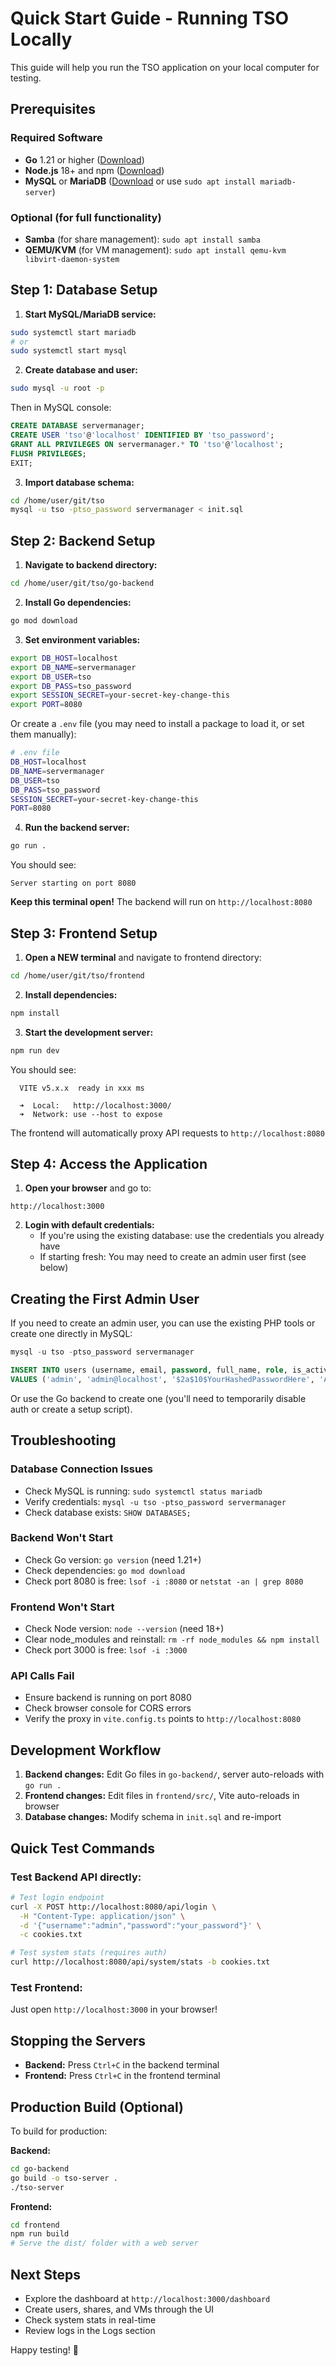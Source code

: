 # Quick Start Guide - Running TSO Locally

This guide will help you run the TSO application on your local computer for testing.

## Prerequisites

### Required Software
- **Go** 1.21 or higher ([Download](https://golang.org/dl/))
- **Node.js** 18+ and npm ([Download](https://nodejs.org/))
- **MySQL** or **MariaDB** ([Download](https://mariadb.org/download/) or use `sudo apt install mariadb-server`)

### Optional (for full functionality)
- **Samba** (for share management): `sudo apt install samba`
- **QEMU/KVM** (for VM management): `sudo apt install qemu-kvm libvirt-daemon-system`

## Step 1: Database Setup

1. **Start MySQL/MariaDB service:**
```bash
sudo systemctl start mariadb
# or
sudo systemctl start mysql
```

2. **Create database and user:**
```bash
sudo mysql -u root -p
```

Then in MySQL console:
```sql
CREATE DATABASE servermanager;
CREATE USER 'tso'@'localhost' IDENTIFIED BY 'tso_password';
GRANT ALL PRIVILEGES ON servermanager.* TO 'tso'@'localhost';
FLUSH PRIVILEGES;
EXIT;
```

3. **Import database schema:**
```bash
cd /home/user/git/tso
mysql -u tso -ptso_password servermanager < init.sql
```

## Step 2: Backend Setup

1. **Navigate to backend directory:**
```bash
cd /home/user/git/tso/go-backend
```

2. **Install Go dependencies:**
```bash
go mod download
```

3. **Set environment variables:**
```bash
export DB_HOST=localhost
export DB_NAME=servermanager
export DB_USER=tso
export DB_PASS=tso_password
export SESSION_SECRET=your-secret-key-change-this
export PORT=8080
```

Or create a `.env` file (you may need to install a package to load it, or set them manually):
```bash
# .env file
DB_HOST=localhost
DB_NAME=servermanager
DB_USER=tso
DB_PASS=tso_password
SESSION_SECRET=your-secret-key-change-this
PORT=8080
```

4. **Run the backend server:**
```bash
go run .
```

You should see:
```
Server starting on port 8080
```

**Keep this terminal open!** The backend will run on `http://localhost:8080`

## Step 3: Frontend Setup

1. **Open a NEW terminal** and navigate to frontend directory:
```bash
cd /home/user/git/tso/frontend
```

2. **Install dependencies:**
```bash
npm install
```

3. **Start the development server:**
```bash
npm run dev
```

You should see:
```
  VITE v5.x.x  ready in xxx ms

  ➜  Local:   http://localhost:3000/
  ➜  Network: use --host to expose
```

The frontend will automatically proxy API requests to `http://localhost:8080`

## Step 4: Access the Application

1. **Open your browser** and go to:
```
http://localhost:3000
```

2. **Login with default credentials:**
   - If you're using the existing database: use the credentials you already have
   - If starting fresh: You may need to create an admin user first (see below)

## Creating the First Admin User

If you need to create an admin user, you can use the existing PHP tools or create one directly in MySQL:

```sql
mysql -u tso -ptso_password servermanager

INSERT INTO users (username, email, password, full_name, role, is_active) 
VALUES ('admin', 'admin@localhost', '$2a$10$YourHashedPasswordHere', 'Administrator', 'admin', 1);
```

Or use the Go backend to create one (you'll need to temporarily disable auth or create a setup script).

## Troubleshooting

### Database Connection Issues
- Check MySQL is running: `sudo systemctl status mariadb`
- Verify credentials: `mysql -u tso -ptso_password servermanager`
- Check database exists: `SHOW DATABASES;`

### Backend Won't Start
- Check Go version: `go version` (need 1.21+)
- Check dependencies: `go mod download`
- Check port 8080 is free: `lsof -i :8080` or `netstat -an | grep 8080`

### Frontend Won't Start
- Check Node version: `node --version` (need 18+)
- Clear node_modules and reinstall: `rm -rf node_modules && npm install`
- Check port 3000 is free: `lsof -i :3000`

### API Calls Fail
- Ensure backend is running on port 8080
- Check browser console for CORS errors
- Verify the proxy in `vite.config.ts` points to `http://localhost:8080`

## Development Workflow

1. **Backend changes:** Edit Go files in `go-backend/`, server auto-reloads with `go run .`
2. **Frontend changes:** Edit files in `frontend/src/`, Vite auto-reloads in browser
3. **Database changes:** Modify schema in `init.sql` and re-import

## Quick Test Commands

### Test Backend API directly:
```bash
# Test login endpoint
curl -X POST http://localhost:8080/api/login \
  -H "Content-Type: application/json" \
  -d '{"username":"admin","password":"your_password"}' \
  -c cookies.txt

# Test system stats (requires auth)
curl http://localhost:8080/api/system/stats -b cookies.txt
```

### Test Frontend:
Just open `http://localhost:3000` in your browser!

## Stopping the Servers

- **Backend:** Press `Ctrl+C` in the backend terminal
- **Frontend:** Press `Ctrl+C` in the frontend terminal

## Production Build (Optional)

To build for production:

**Backend:**
```bash
cd go-backend
go build -o tso-server .
./tso-server
```

**Frontend:**
```bash
cd frontend
npm run build
# Serve the dist/ folder with a web server
```

## Next Steps

- Explore the dashboard at `http://localhost:3000/dashboard`
- Create users, shares, and VMs through the UI
- Check system stats in real-time
- Review logs in the Logs section

Happy testing! 🚀

